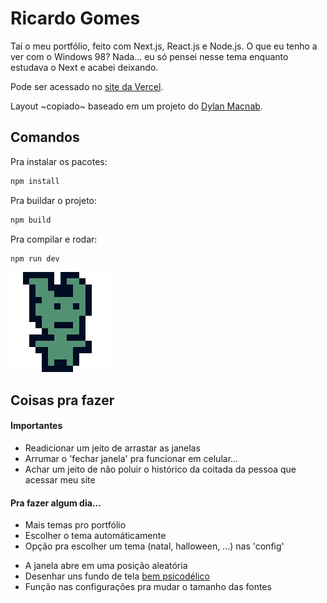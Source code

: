 # Ricardo Gomes

Taí o meu portfólio, feito com Next.js, React.js e Node.js. O que eu tenho a ver com o Windows 98? Nada... eu só pensei nesse tema enquanto estudava o Next e acabei deixando.

Pode ser acessado no [site da Vercel](ricardo-gomes.vercel.app/home).

Layout ~copiado~ baseado em um projeto do [Dylan Macnab](https://codepen.io/DylanMacnab/pen/xEEOyZ).

## Comandos

Pra instalar os pacotes:
```bash
npm install
```

Pra buildar o projeto:
```bash
npm build
```

Pra compilar e rodar:
```bash
npm run dev
```

![Eu em 256x256px](/public/img/eu_16-16.gif)

## Coisas pra fazer

#### Importantes
- Readicionar um jeito de arrastar as janelas
- Arrumar o 'fechar janela' pra funcionar em celular...
- Achar um jeito de não poluir o histórico da coitada da pessoa que acessar meu site

#### Pra fazer algum dia...
* Mais temas pro portfólio
* Escolher o tema automáticamente
* Opção pra escolher um tema (natal, halloween, ...) nas 'config'

- A janela abre em uma posição aleatória
- Desenhar uns fundo de tela [bem psicodélico](https://everydaylouie.itch.io/kidpix)
- Função nas configurações pra mudar o tamanho das fontes
